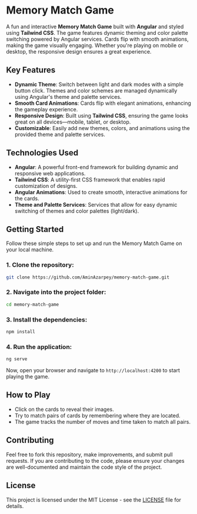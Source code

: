 
# Memory Match Game

A fun and interactive **Memory Match Game** built with **Angular** and styled using **Tailwind CSS**. The game features dynamic theming and color palette switching powered by Angular services. Cards flip with smooth animations, making the game visually engaging. Whether you're playing on mobile or desktop, the responsive design ensures a great experience.

## Key Features
- **Dynamic Theme**: Switch between light and dark modes with a simple button click. Themes and color schemes are managed dynamically using Angular's theme and palette services.
- **Smooth Card Animations**: Cards flip with elegant animations, enhancing the gameplay experience.
- **Responsive Design**: Built using **Tailwind CSS**, ensuring the game looks great on all devices—mobile, tablet, or desktop.
- **Customizable**: Easily add new themes, colors, and animations using the provided theme and palette services.

## Technologies Used
- **Angular**: A powerful front-end framework for building dynamic and responsive web applications.
- **Tailwind CSS**: A utility-first CSS framework that enables rapid customization of designs.
- **Angular Animations**: Used to create smooth, interactive animations for the cards.
- **Theme and Palette Services**: Services that allow for easy dynamic switching of themes and color palettes (light/dark).

## Getting Started

Follow these simple steps to set up and run the Memory Match Game on your local machine.

### 1. Clone the repository:
   ```bash
   git clone https://github.com/AminAzarpey/memory-match-game.git
   ```

### 2. Navigate into the project folder:
   ```bash
   cd memory-match-game
   ```

### 3. Install the dependencies:
   ```bash
   npm install
   ```

### 4. Run the application:
   ```bash
   ng serve
   ```

   Now, open your browser and navigate to `http://localhost:4200` to start playing the game.

## How to Play

- Click on the cards to reveal their images.
- Try to match pairs of cards by remembering where they are located.
- The game tracks the number of moves and time taken to match all pairs.

## Contributing

Feel free to fork this repository, make improvements, and submit pull requests. If you are contributing to the code, please ensure your changes are well-documented and maintain the code style of the project.

## License

This project is licensed under the MIT License - see the [LICENSE](LICENSE) file for details.

